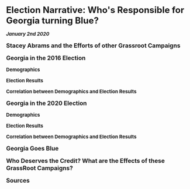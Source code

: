 
**<font size="5"> Election Narrative: Who's Responsible for Georgia turning Blue? </font>**

_**<font size="2"> January 2nd 2020 </font>**_



**<font size="3"> Stacey Abrams and the Efforts of other Grassroot Campaigns </font>**






**<font size="3"> Georgia in the 2016 Election </font>**


**<font size="2"> Demographics </font>**


**<font size="2"> Election Results </font>**


**<font size="2"> Correlation between Demographics and Election Results </font>**




**<font size="3"> Georgia in the 2020 Election </font>**


**<font size="2"> Demographics </font>**


**<font size="2"> Election Results </font>**


**<font size="2"> Correlation between Demographics and Election Results </font>**



**<font size="3"> Georgia Goes Blue </font>**



**<font size="3"> Who Deserves the Credit? What are the Effects of these GrassRoot Campaigns? </font>**




**<font size="3"> Sources </font>**









